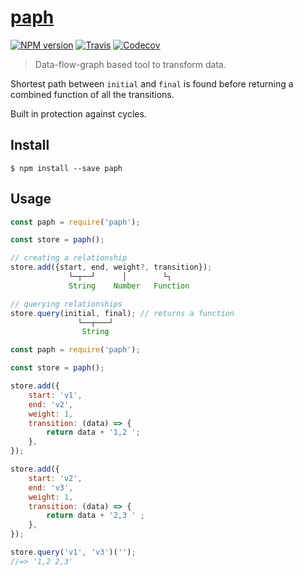# [paph](https://github.com/g-harel/paph)

[![NPM version](https://img.shields.io/npm/v/paph.svg)](https://www.npmjs.com/package/paph)
[![Travis](https://api.travis-ci.org/g-harel/paph.svg?branch=master)](https://travis-ci.org/g-harel/paph)
[![Codecov](https://img.shields.io/codecov/c/github/g-harel/paph.svg)](https://codecov.io/gh/g-harel/paph)

> Data-flow-graph based tool to transform data.

Shortest path between `initial` and `final` is found before returning a combined function of all the transitions.

Built in protection against cycles.

## Install

````
$ npm install --save paph
````

## Usage

````javascript
const paph = require('paph');

const store = paph();

// creating a relationship
store.add({start, end, weight?, transition});
             └─┬──┘      │        └┐
             String    Number   Function

// querying relationships
store.query(initial, final); // returns a function
               └──┬───┘
                String
````

````javascript
const paph = require('paph');

const store = paph();

store.add({
    start: 'v1',
    end: 'v2',
    weight: 1,
    transition: (data) => {
        return data + '1,2 ';
    },
});

store.add({
    start: 'v2',
    end: 'v3',
    weight: 1,
    transition: (data) => {
        return data + '2,3 ' ;
    },
});

store.query('v1', 'v3')('');
//=> '1,2 2,3'
````
